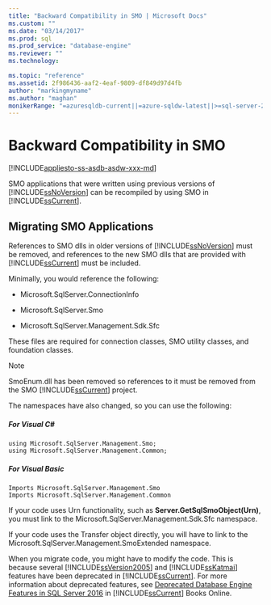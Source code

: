 ```yaml
---
title: "Backward Compatibility in SMO | Microsoft Docs"
ms.custom: ""
ms.date: "03/14/2017"
ms.prod: sql
ms.prod_service: "database-engine"
ms.reviewer: ""
ms.technology: 

ms.topic: "reference"
ms.assetid: 2f986436-aaf2-4eaf-9809-df849d97d4fb
author: "markingmyname"
ms.author: "maghan"
monikerRange: "=azuresqldb-current||=azure-sqldw-latest||>=sql-server-2016||=sqlallproducts-allversions||>=sql-server-linux-2017||=azuresqldb-mi-current"
---
```

# Backward Compatibility in SMO
[!INCLUDE[appliesto-ss-asdb-asdw-xxx-md](../../includes/appliesto-ss-asdb-asdw-xxx-md.md)]

  SMO applications that were written using previous versions of [!INCLUDE[ssNoVersion](../../includes/ssnoversion-md.md)] can be recompiled by using SMO in [!INCLUDE[ssCurrent](../../includes/sscurrent-md.md)].  
  
## Migrating SMO Applications  
 References to SMO dlls in older versions of [!INCLUDE[ssNoVersion](../../includes/ssnoversion-md.md)] must be removed, and references to the new SMO dlls that are provided with [!INCLUDE[ssCurrent](../../includes/sscurrent-md.md)] must be included.  
  
 Minimally, you would reference the following:  
  
-   Microsoft.SqlServer.ConnectionInfo  
  
-   Microsoft.SqlServer.Smo  
  
-   Microsoft.SqlServer.Management.Sdk.Sfc  
  
 These files are required for connection classes, SMO utility classes, and foundation classes.  
  
> [!NOTE]  
>  SmoEnum.dll has been removed so references to it must be removed from the SMO [!INCLUDE[ssCurrent](../../includes/sscurrent-md.md)] project.  
  
 The namespaces have also changed, so you can use the following:  
  
##### For Visual C#  
  
```  
using Microsoft.SqlServer.Management.Smo;  
using Microsoft.SqlServer.Management.Common;  
```  
  
##### For Visual Basic  
  
```  
Imports Microsoft.SqlServer.Management.Smo  
Imports Microsoft.SqlServer.Management.Common  
```  
  
 If your code uses Urn functionality, such as **Server.GetSqlSmoObject(Urn)**, you must link to the Microsoft.SqlServer.Management.Sdk.Sfc namespace.  
  
 If your code uses the Transfer object directly, you will have to link to the Microsoft.SqlServer.Management.SmoExtended namespace.  
  
 When you migrate code, you might have to modify the code. This is because several [!INCLUDE[ssVersion2005](../../includes/ssversion2005-md.md)] and [!INCLUDE[ssKatmai](../../includes/sskatmai-md.md)] features have been deprecated in [!INCLUDE[ssCurrent](../../includes/sscurrent-md.md)]. For more information about deprecated features, see [Deprecated Database Engine Features in SQL Server 2016](../../database-engine/deprecated-database-engine-features-in-sql-server-2016.md) in [!INCLUDE[ssCurrent](../../includes/sscurrent-md.md)] Books Online.  
  
  
